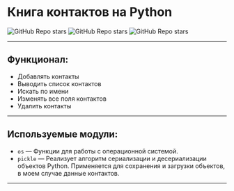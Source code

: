 # Книга контактов на Python
 ![GitHub Repo stars](https://img.shields.io/badge/-hillel-blue?style=plastic) 
 ![GitHub Repo stars](https://img.shields.io/badge/-%20python-yellow?style=plastic&logo=python)
 ![GitHub Repo stars](https://img.shields.io/badge/-Contact%20book-lightgrey?style=plastic)
___
## Функционал:
* Добавлять контакты
* Выводить список контактов
* Искать по имени
* Изменять все поля контактов
* Удалить контакты
___
## Используемые модули:

  * `os` — Функции для работы с операционной системой.
  * `pickle` — Реализует алгоритм сериализации и десериализации объектов Python. 
  Применяется для сохранения и загрузки объектов, в моем случае данные контактов.
___



